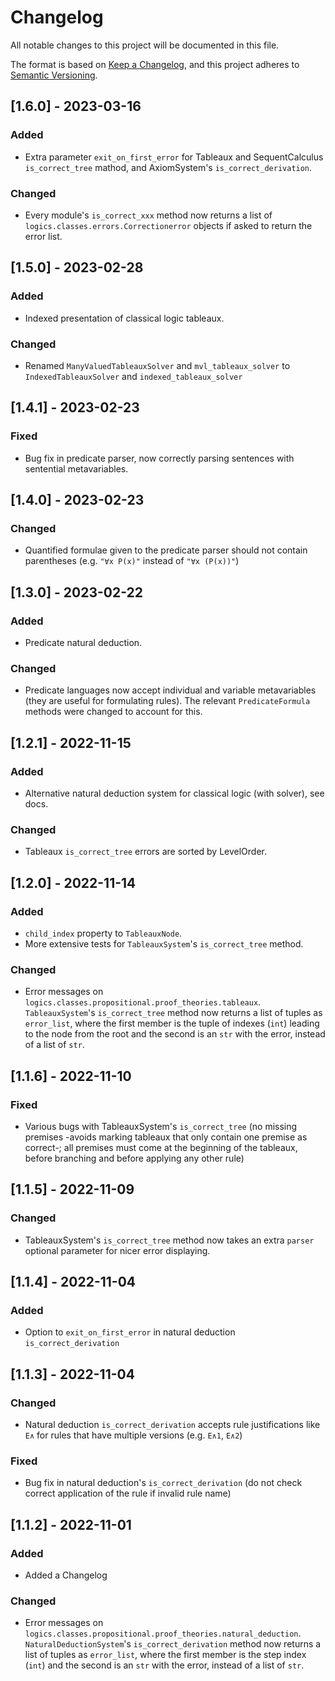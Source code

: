 # Changelog

All notable changes to this project will be documented in this file.

The format is based on [Keep a Changelog](https://keepachangelog.com/en/1.0.0/),
and this project adheres to [Semantic Versioning](https://semver.org/spec/v2.0.0.html).

## [1.6.0] - 2023-03-16
### Added
- Extra parameter ``exit_on_first_error`` for Tableaux and SequentCalculus
  ``is_correct_tree`` mathod, and AxiomSystem's ``is_correct_derivation``.

### Changed
- Every module's ``is_correct_xxx`` method now returns a list of  
  ``logics.classes.errors.Correctionerror`` objects if asked to return the error list. 

## [1.5.0] - 2023-02-28
### Added
- Indexed presentation of classical logic tableaux.

### Changed
- Renamed ``ManyValuedTableauxSolver`` and ``mvl_tableaux_solver`` to
  ``IndexedTableauxSolver`` and ``indexed_tableaux_solver``


## [1.4.1] - 2023-02-23
### Fixed
- Bug fix in predicate parser, now correctly parsing sentences with sentential 
  metavariables.

## [1.4.0] - 2023-02-23
### Changed
- Quantified formulae given to the predicate parser should not contain parentheses
  (e.g. `"∀x P(x)"` instead of `"∀x (P(x))"`)

## [1.3.0] - 2023-02-22
### Added
- Predicate natural deduction.

### Changed
- Predicate languages now accept individual and variable metavariables 
  (they are useful for formulating rules).
  The relevant `PredicateFormula` methods were changed to account for this.

## [1.2.1] - 2022-11-15
### Added
- Alternative natural deduction system for classical logic (with solver), see docs.

### Changed
- Tableaux `is_correct_tree` errors are sorted by LevelOrder.

## [1.2.0] - 2022-11-14
### Added
- `child_index` property to `TableauxNode`.
- More extensive tests for `TableauxSystem`'s `is_correct_tree` method.

### Changed
- Error messages on `logics.classes.propositional.proof_theories.tableaux`.
  `TableauxSystem`'s `is_correct_tree` method now returns a list of tuples 
  as `error_list`, where the first member is the tuple of indexes (`int`) leading to the 
  node from the root and the second is an `str` with the error, instead of a list of `str`.

## [1.1.6] - 2022-11-10
### Fixed
- Various bugs with TableauxSystem's `is_correct_tree` (no missing premises -avoids
  marking tableaux that only contain one premise as correct-; all premises must come at 
  the beginning of the tableaux, before branching and before applying any other rule)

## [1.1.5] - 2022-11-09
### Changed
- TableauxSystem's `is_correct_tree` method now takes an extra `parser` optional parameter 
  for nicer error displaying. 

## [1.1.4] - 2022-11-04
### Added
- Option to `exit_on_first_error` in natural deduction `is_correct_derivation`

## [1.1.3] - 2022-11-04
### Changed
- Natural deduction `is_correct_derivation` accepts rule justifications like `E∧` for
  rules that have multiple versions (e.g. `E∧1`, `E∧2`)

### Fixed
- Bug fix in natural deduction's `is_correct_derivation` (do not check correct application 
  of the rule if invalid rule name)


## [1.1.2] - 2022-11-01
### Added
- Added a Changelog

### Changed
- Error messages on `logics.classes.propositional.proof_theories.natural_deduction`.
  `NaturalDeductionSystem`'s `is_correct_derivation` method now returns a list of tuples 
  as `error_list`, where the first member is the step index (`int`) and the second is an 
  `str` with the error, instead of a list of `str`.
